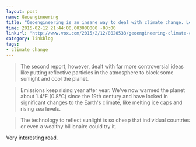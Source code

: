 ```yaml
---
layout: post
name: Geoengineering
title: "Geoengineering is an insane way to deal with climate change. Let's consider it anyway."
time: 2015-02-12 21:44:00.003000000 -08:00
linkurl: "http://www.vox.com/2015/2/12/8020533/geoengineering-climate-change"
category: linkblog
tags:
- climate change
---
```


<blockquote>
The second report, however, dealt with far more controversial ideas like putting reflective particles in the atmosphere to block some sunlight and cool the planet.
</blockquote>

<blockquote>
Emissions keep rising year after year. We've now warmed the planet about 1.4°F (0.8°C) since the 19th century and have locked in significant changes to the Earth's climate, like melting ice caps and rising sea levels.
</blockquote>

<blockquote>
The technology to reflect sunlight is so cheap that individual countries or even a wealthy billionaire could try it. 
</blockquote>

<p>
Very interesting read.
</p>
